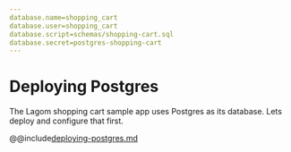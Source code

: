 ```yaml
---
database.name=shopping_cart
database.user=shopping_cart
database.script=schemas/shopping-cart.sql
database.secret=postgres-shopping-cart
---
```

# Deploying Postgres

The Lagom shopping cart sample app uses Postgres as its database. Lets deploy and configure that first.

@@include[deploying-postgres.md](../includes/deploying-postgres.md)